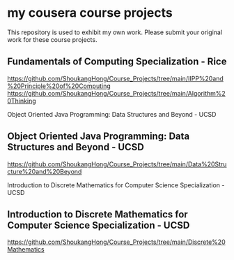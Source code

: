 # my cousera course projects
This repository is used to exhibit my own work. Please submit your original work for these course projects.

## Fundamentals of Computing Specialization - Rice
https://github.com/ShoukangHong/Course_Projects/tree/main/IIPP%20and%20Principle%20of%20Computing
https://github.com/ShoukangHong/Course_Projects/tree/main/Algorithm%20Thinking

Object Oriented Java Programming: Data Structures and Beyond - UCSD
## Object Oriented Java Programming: Data Structures and Beyond - UCSD
https://github.com/ShoukangHong/Course_Projects/tree/main/Data%20Structure%20and%20Beyond

Introduction to Discrete Mathematics for Computer Science Specialization - UCSD
## Introduction to Discrete Mathematics for Computer Science Specialization - UCSD
https://github.com/ShoukangHong/Course_Projects/tree/main/Discrete%20Mathematics

